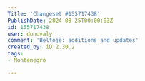 ```yaml
---
Title: 'Changeset #155717438'
PublishDate: 2024-08-25T00:00:03Z
id: 155717438
user: donovaly
comment: 'Beltojë: additions and updates'
created_by: iD 2.30.2
tags:
- Montenegro

---
```

